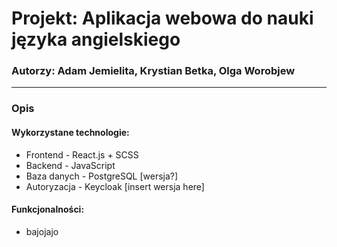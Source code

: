 # Projekt: Aplikacja webowa do nauki języka angielskiego
### Autorzy: Adam Jemielita, Krystian Betka, Olga Worobjew

---------------------------------------------------------------------------------

### Opis

#### Wykorzystane technologie:
* Frontend - React.js + SCSS
* Backend - JavaScript
* Baza danych - PostgreSQL [wersja?]
* Autoryzacja - Keycloak [insert wersja here]

#### Funkcjonalności:
* bajojajo